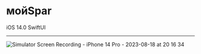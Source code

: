 # мойSpar

iOS 14.0
SwiftUI

_________________

![Simulator Screen Recording - iPhone 14 Pro - 2023-08-18 at 20 16 34](https://github.com/wildwoodB/testAppFood/assets/111679856/2fd588fd-4fd1-4167-a67f-f8aeb3717f61) 
